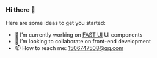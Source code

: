 ### Hi there 👋

Here are some ideas to get you started:

- 🔭 I’m currently working on [FAST UI](https://github.com/Mario34/fast-ui) UI components
- 👯 I’m looking to collaborate on front-end development
- 📫 How to reach me: 1506747508@qq.com
